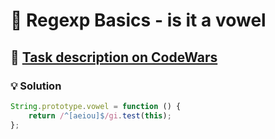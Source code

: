 # 📝 Regexp Basics - is it a vowel

## 🔗 [Task description on CodeWars](https://www.codewars.com/kata/567bed99ee3451292c000025)

### 💡 Solution

```javascript
String.prototype.vowel = function () {
    return /^[aeiou]$/gi.test(this);
};
```
